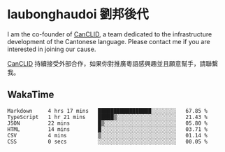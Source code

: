 # laubonghaudoi 劉邦後代

I am the co-founder of [CanCLID](https://github.com/CanCLID), a team dedicated to the infrastructure development of the Cantonese language. Please contact me if you are interested in joining our cause.

[CanCLID](https://github.com/CanCLID) 持續接受外部合作，如果你對推廣粵語感興趣並且願意幫手，請聯繫我。


## WakaTime

<!--START_SECTION:waka-->

```text
Markdown     4 hrs 17 mins   █████████████████░░░░░░░░   67.85 %
TypeScript   1 hr 21 mins    █████▒░░░░░░░░░░░░░░░░░░░   21.43 %
JSON         22 mins         █▒░░░░░░░░░░░░░░░░░░░░░░░   05.80 %
HTML         14 mins         █░░░░░░░░░░░░░░░░░░░░░░░░   03.71 %
CSV          4 mins          ▒░░░░░░░░░░░░░░░░░░░░░░░░   01.14 %
CSS          0 secs          ░░░░░░░░░░░░░░░░░░░░░░░░░   00.05 %
```

<!--END_SECTION:waka-->

